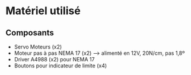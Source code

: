# Matériel utilisé

## Composants

- Servo Moteurs (x2)
- Moteur pas à pas NEMA 17 (x2) --> alimenté en 12V, 20N/cm, pas 1,8º
- Driver A4988 (x2) pour NEMA 17
- Boutons pour indicateur de limite (x4)
